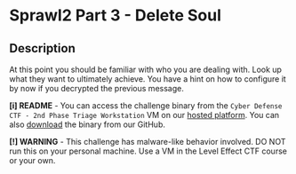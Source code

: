 # Sprawl2 Part 3 - Delete Soul

## Description

At this point you should be familiar with who you are dealing with. Look up what they want to ultimately achieve. You have a hint on how to configure it by now if you decrypted the previous message.

**[i] README** - You can access the challenge binary from the `Cyber Defense CTF - 2nd Phase Triage Workstation` VM on our [hosted platform](https://training.leveleffect.com/courses/2a4dccb7-3d5b-4312-816e-ef3728d25b67). You can also [download](https://github.com/Level-Effect/CyberDefenseCTF-Public/raw/main/Challenges/2024/The%20Sprawl2/theSprawl2.zip) the binary from our GitHub.

**[!] WARNING** - This challenge has malware-like behavior involved. DO NOT run this on your personal machine. Use a VM in the Level Effect CTF course or your own.

